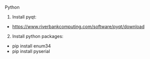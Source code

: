 Python

1. Install pyqt:
  * https://www.riverbankcomputing.com/software/pyqt/download

2. Install python packages:
  * pip install enum34
  * pip install pyserial

